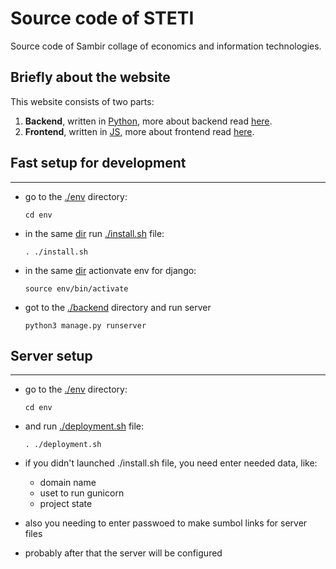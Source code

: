 # **Source code of STETI**

Source code of Sambir collage of economics and information technologies.

## **Briefly about the website**

This website consists of two parts:

1. **Backend**, written in [Python](https://python.org/ "Python website"), more about backend read [here](./backend/README.md "Backend documentation").  
2. **Frontend**, written in [JS](https://developer.mozilla.org/en-US/docs/Web/JavaScript "JS website"), more about frontend read [here](./frontend/README.md "Backend documentation").  

## **Fast setup for development**

___

- go to the [./env](./env "link to the env dir") directory:

    ```shell
    cd env
    ```

- in the same [dir](./env "link to the env dir") run [./install.sh](./env/install.sh "link to the install.sh file") file:

    ```shell
    . ./install.sh
    ```

- in the same [dir](./env "link to the env dir") actionvate env for django:

    ```shell
    source env/bin/activate
    ```

- got to the [./backend](./backend "link to the env dir") directory and run server

    ```shell
    python3 manage.py runserver
    ```

## **Server setup**

___

- go to the [./env](./env "link to the env dir") directory:

    ```shell
    cd env
    ```

- and run [./deployment.sh](./env/deployment.sh "link to the deployment.sh file") file:

    ```shell
    . ./deployment.sh
    ```

- if you didn't launched ./install.sh file, you need enter needed data, like:

  - domain name
  - uset to run gunicorn
  - project state

- also you needing to enter passwoed to make sumbol links for server files
- probably after that the server will be configured
